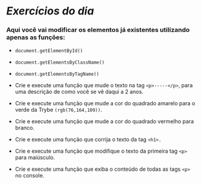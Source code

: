 # _**Exercícios do dia**_

### Aqui você vai modificar os elementos já existentes utilizando apenas as funções:
- `document.getElementById()`
- `document.getElementsByClassName()`
- `document.getElementsByTagName()`

- Crie e execute uma função que mude o texto na tag `<p>-----</p>`, para uma descrição de como você se vê daqui a 2 anos.
- Crie e execute uma função que mude a cor do quadrado amarelo para o verde da Trybe `(rgb(76,164,109))`.
- Crie e execute uma função que mude a cor do quadrado vermelho para branco.
- Crie e execute uma função que corrija o texto da tag `<h1>.`
- Crie e execute uma função que modifique o texto da primeira tag `<p>` para maiúsculo.
- Crie e execute uma função que exiba o conteúdo de todas as tags `<p>` no console.
